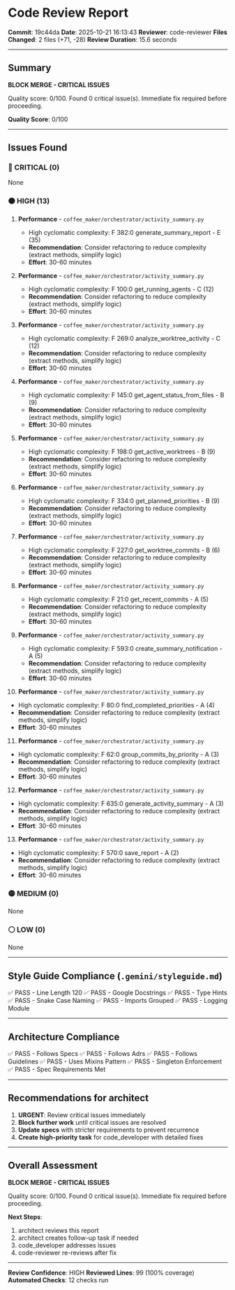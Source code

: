 # Code Review Report

**Commit**: 19c44da
**Date**: 2025-10-21 16:13:43
**Reviewer**: code-reviewer
**Files Changed**: 2 files (+71, -28)
**Review Duration**: 15.6 seconds

---

## Summary

**BLOCK MERGE - CRITICAL ISSUES**

Quality score: 0/100. Found 0 critical issue(s). Immediate fix required before proceeding.

**Quality Score**: 0/100

---

## Issues Found

### 🔴 CRITICAL (0)

None

### 🟠 HIGH (13)

1. **Performance** - `coffee_maker/orchestrator/activity_summary.py`
   - High cyclomatic complexity: F 382:0 generate_summary_report - E (35)
   - **Recommendation**: Consider refactoring to reduce complexity (extract methods, simplify logic)
   - **Effort**: 30-60 minutes

2. **Performance** - `coffee_maker/orchestrator/activity_summary.py`
   - High cyclomatic complexity: F 100:0 get_running_agents - C (12)
   - **Recommendation**: Consider refactoring to reduce complexity (extract methods, simplify logic)
   - **Effort**: 30-60 minutes

3. **Performance** - `coffee_maker/orchestrator/activity_summary.py`
   - High cyclomatic complexity: F 269:0 analyze_worktree_activity - C (12)
   - **Recommendation**: Consider refactoring to reduce complexity (extract methods, simplify logic)
   - **Effort**: 30-60 minutes

4. **Performance** - `coffee_maker/orchestrator/activity_summary.py`
   - High cyclomatic complexity: F 145:0 get_agent_status_from_files - B (9)
   - **Recommendation**: Consider refactoring to reduce complexity (extract methods, simplify logic)
   - **Effort**: 30-60 minutes

5. **Performance** - `coffee_maker/orchestrator/activity_summary.py`
   - High cyclomatic complexity: F 198:0 get_active_worktrees - B (9)
   - **Recommendation**: Consider refactoring to reduce complexity (extract methods, simplify logic)
   - **Effort**: 30-60 minutes

6. **Performance** - `coffee_maker/orchestrator/activity_summary.py`
   - High cyclomatic complexity: F 334:0 get_planned_priorities - B (9)
   - **Recommendation**: Consider refactoring to reduce complexity (extract methods, simplify logic)
   - **Effort**: 30-60 minutes

7. **Performance** - `coffee_maker/orchestrator/activity_summary.py`
   - High cyclomatic complexity: F 227:0 get_worktree_commits - B (6)
   - **Recommendation**: Consider refactoring to reduce complexity (extract methods, simplify logic)
   - **Effort**: 30-60 minutes

8. **Performance** - `coffee_maker/orchestrator/activity_summary.py`
   - High cyclomatic complexity: F 21:0 get_recent_commits - A (5)
   - **Recommendation**: Consider refactoring to reduce complexity (extract methods, simplify logic)
   - **Effort**: 30-60 minutes

9. **Performance** - `coffee_maker/orchestrator/activity_summary.py`
   - High cyclomatic complexity: F 593:0 create_summary_notification - A (5)
   - **Recommendation**: Consider refactoring to reduce complexity (extract methods, simplify logic)
   - **Effort**: 30-60 minutes

10. **Performance** - `coffee_maker/orchestrator/activity_summary.py`
   - High cyclomatic complexity: F 80:0 find_completed_priorities - A (4)
   - **Recommendation**: Consider refactoring to reduce complexity (extract methods, simplify logic)
   - **Effort**: 30-60 minutes

11. **Performance** - `coffee_maker/orchestrator/activity_summary.py`
   - High cyclomatic complexity: F 62:0 group_commits_by_priority - A (3)
   - **Recommendation**: Consider refactoring to reduce complexity (extract methods, simplify logic)
   - **Effort**: 30-60 minutes

12. **Performance** - `coffee_maker/orchestrator/activity_summary.py`
   - High cyclomatic complexity: F 635:0 generate_activity_summary - A (3)
   - **Recommendation**: Consider refactoring to reduce complexity (extract methods, simplify logic)
   - **Effort**: 30-60 minutes

13. **Performance** - `coffee_maker/orchestrator/activity_summary.py`
   - High cyclomatic complexity: F 570:0 save_report - A (2)
   - **Recommendation**: Consider refactoring to reduce complexity (extract methods, simplify logic)
   - **Effort**: 30-60 minutes

### 🟡 MEDIUM (0)

None

### ⚪ LOW (0)

None

---

## Style Guide Compliance (`.gemini/styleguide.md`)

✅ PASS - Line Length 120
✅ PASS - Google Docstrings
✅ PASS - Type Hints
✅ PASS - Snake Case Naming
✅ PASS - Imports Grouped
✅ PASS - Logging Module

---

## Architecture Compliance

✅ PASS - Follows Specs
✅ PASS - Follows Adrs
✅ PASS - Follows Guidelines
✅ PASS - Uses Mixins Pattern
✅ PASS - Singleton Enforcement
✅ PASS - Spec Requirements Met

---

## Recommendations for architect


1. **URGENT**: Review critical issues immediately
2. **Block further work** until critical issues are resolved
3. **Update specs** with stricter requirements to prevent recurrence
4. **Create high-priority task** for code_developer with detailed fixes

---

## Overall Assessment

**BLOCK MERGE - CRITICAL ISSUES**

Quality score: 0/100. Found 0 critical issue(s). Immediate fix required before proceeding.

**Next Steps**:
1. architect reviews this report
2. architect creates follow-up task if needed
3. code_developer addresses issues
4. code-reviewer re-reviews after fix

---

**Review Confidence**: HIGH
**Reviewed Lines**: 99 (100% coverage)
**Automated Checks**: 12 checks run
